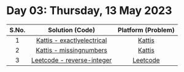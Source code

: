 # Day 03: Thursday, 13 May 2023

| S.No. |                                     Solution (Code)                                     |                      Platform (Problem)                      |
| :---: | :-------------------------------------------------------------------------------------: | :----------------------------------------------------------: |
|   1   | [Kattis - exactlyelectrical](/Day%2003%20-%20130523/Kattis%20-%20exactlyelectrical.cpp) | [Kattis](https://open.kattis.com/problems/exactlyelectrical) |
|   2   |    [Kattis - missingnumbers](/Day%2003%20-%20130523/Kattis%20-%20missingnumbers.cpp)    |  [Kattis](https://open.kattis.com/problems/missingnumbers)   |
|   3   | [Leetcode - reverse-integer](/Day%2003%20-%20130523/Leetcode%20-%20reverse-integer.cpp) |  [Leetcode](https://leetcode.com/problems/reverse-integer/)  |
